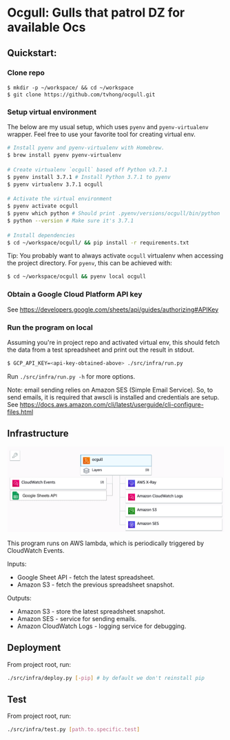 Ocgull: Gulls that patrol DZ for available Ocs
===

Quickstart:
---
### Clone repo
```
$ mkdir -p ~/workspace/ && cd ~/workspace
$ git clone https://github.com/tvhong/ocgull.git
```

### Setup virtual environment

The below are my usual setup, which uses `pyenv` and `pyenv-virtualenv` wrapper.
Feel free to use your favorite tool for creating virtual env.

```bash
# Install pyenv and pyenv-virtualenv with Homebrew.
$ brew install pyenv pyenv-virtualenv

# Create virtualenv `ocgull` based off Python v3.7.1
$ pyenv install 3.7.1 # Install Python 3.7.1 to pyenv
$ pyenv virtualenv 3.7.1 ocgull

# Activate the virtual environment
$ pyenv activate ocgull
$ pyenv which python # Should print .pyenv/versions/ocgull/bin/python
$ python --version # Make sure it's 3.7.1

# Install dependencies
$ cd ~/workspace/ocgull/ && pip install -r requirements.txt
```

Tip: You probably want to always activate `ocgull` virtualenv when accessing
the project directory. For `pyenv`, this can be achieved with:
```bash
$ cd ~/workspace/ocgull && pyenv local ocgull
```

### Obtain a Google Cloud Platform API key
See https://developers.google.com/sheets/api/guides/authorizing#APIKey

### Run the program on local
Assuming you're in project repo and activated virtual env, this should fetch
the data from a test spreadsheet and print out the result in stdout.
```bash
$ GCP_API_KEY=<api-key-obtained-above> ./src/infra/run.py
```

Run `./src/infra/run.py -h` for more options.

Note: email sending relies on Amazon SES (Simple Email Service). So, to send
emails, it is required that awscli is installed and credentials are setup.
See https://docs.aws.amazon.com/cli/latest/userguide/cli-configure-files.html

Infrastructure
---
![text](docs/infrastructure_design.png)

This program runs on AWS lambda, which is periodically triggered by CloudWatch Events.

Inputs:
- Google Sheet API - fetch the latest spreadsheet.
- Amazon S3 - fetch the previous spreadsheet snapshot.

Outputs:
- Amazon S3 - store the latest spreadsheet snapshot.
- Amazon SES - service for sending emails.
- Amazon CloudWatch Logs - logging service for debugging.

Deployment
---
From project root, run:
```bash
./src/infra/deploy.py [-pip] # by default we don't reinstall pip
```

Test
---
From project root, run:
```bash
./src/infra/test.py [path.to.specific.test]
```
